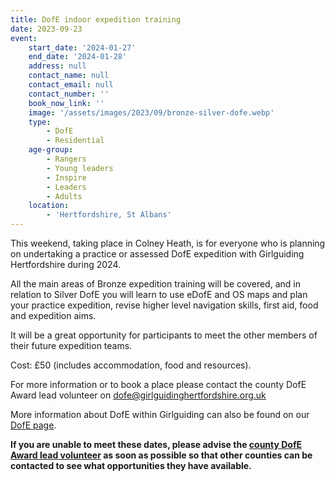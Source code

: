 ```yaml
---
title: DofE indoor expedition training
date: 2023-09-23
event:
    start_date: '2024-01-27'
    end_date: '2024-01-28'
    address: null
    contact_name: null
    contact_email: null
    contact_number: ''
    book_now_link: ''
    image: '/assets/images/2023/09/bronze-silver-dofe.webp'
    type:
        - DofE
        - Residential
    age-group:
        - Rangers
        - Young leaders
        - Inspire
        - Leaders
        - Adults
    location:
        - 'Hertfordshire, St Albans'
---
```

This weekend, taking place in Colney Heath, is for everyone who is planning on undertaking a practice or assessed DofE expedition with Girlguiding Hertfordshire during 2024.

All the main areas of Bronze expedition training will be covered, and in relation to Silver DofE you will learn to use eDofE and OS maps and plan your practice expedition, revise higher level navigation skills, first aid, food and expedition aims.

It will be a great opportunity for participants to meet the other members of their future expedition teams.

Cost: £50 (includes accommodation, food and resources).  

For more information or to book a place please contact the county DofE Award lead volunteer on <dofe@girlguidinghertfordshire.org.uk>

More information about DofE within Girlguiding can also be found on our [DofE page](/youth-opportunities/dofe/).

**If you are unable to meet these dates, please advise the [county DofE Award lead volunteer](mailto:dofe@girlguidinghertfordshire.org.uk) as soon as possible so that other counties can be contacted to see what opportunities they have available.**
